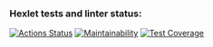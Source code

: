 ### Hexlet tests and linter status:
[![Actions Status](https://github.com/Andrey-Barinov/python-project-50/actions/workflows/hexlet-check.yml/badge.svg)](https://github.com/Andrey-Barinov/python-project-50/actions)
[![Maintainability](https://api.codeclimate.com/v1/badges/e560c5cf20c2959f3e7b/maintainability)](https://codeclimate.com/github/Andrey-Barinov/python-project-50/maintainability)
[![Test Coverage](https://api.codeclimate.com/v1/badges/e560c5cf20c2959f3e7b/test_coverage)](https://codeclimate.com/github/Andrey-Barinov/python-project-50/test_coverage)
